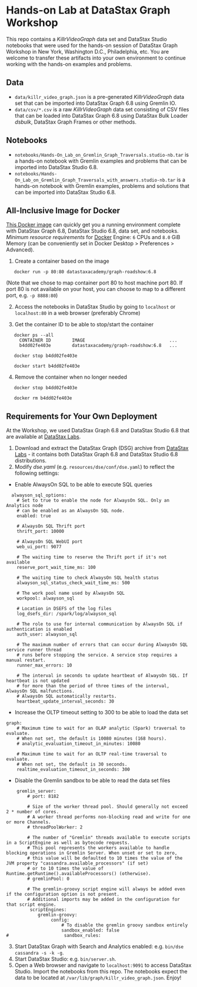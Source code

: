 # Hands-on Lab at DataStax Graph Workshop

This repo contains a _KillrVideoGraph_ data set and DataStax Studio notebooks that were used for the hands-on session of DataStax Graph Workshop in New York, Washington D.C., Philadelphia, etc. You are welcome to transfer these artifacts into your own environment to continue working with the hands-on examples and problems.

## Data

- `data/killr_video_graph.json` is a pre-generated _KillrVideoGraph_ data set that can be imported into DataStax Graph 6.8 using Gremlin IO.
- `data/csv/*.csv` is a raw _KillrVideoGraph_ data set consisting of CSV files that can be loaded into DataStax Graph 6.8 using DataStax Bulk Loader _dsbulk_, DataStax Graph Frames or other methods.

## Notebooks

- `notebooks/Hands-On_Lab_on_Gremlin_Graph_Traversals.studio-nb.tar` is a hands-on notebook with Gremlin examples and problems that can be imported into DataStax Studio 6.8.
- `notebooks/Hands-On_Lab_on_Gremlin_Graph_Traversals_with_answers.studio-nb.tar` is a hands-on notebook with Gremlin examples,  problems and solutions that can be imported into DataStax Studio 6.8.

## All-Inclusive Image for Docker
[This Docker image](https://hub.docker.com/r/datastaxacademy/graph-roadshow) can quickly get you a running environment complete with DataStax Graph 6.8, DataStax Studio 6.8, data set, and notebooks. _Minimum resource requirements_ for [Docker](https://docs.docker.com) Engine: `6` CPUs and `8.0` GiB Memory (can be conveniently set in Docker Desktop > Preferences > Advanced).

1. Create a container based on the image 
```
   docker run -p 80:80 datastaxacademy/graph-roadshow:6.8
```

(Note that we chose to map container port 80 to host machine port 80. If port 80 is not available on your host, you can choose to map to a different port, e.g. `-p 8888:80`)

2. Access the notebooks in DataStax Studio by going to `localhost` or `localhost:80` in a web browser (preferably Chrome)

3. Get the container ID to be able to stop/start the container
```
   docker ps --all
     CONTAINER ID        IMAGE                                ...
     b4dd02fe403e        datastaxacademy/graph-roadshow:6.8   ...
   
   docker stop b4dd02fe403e
   
   docker start b4dd02fe403e
```

4. Remove the container when no longer needed
```
   docker stop b4dd02fe403e

   docker rm b4dd02fe403e
```

## Requirements for Your Own Deployment

At the Workshop, we used DataStax Graph 6.8 and DataStax Studio 6.8 that are available at [DataStax Labs](https://downloads.datastax.com/#labs).

1. Download and extract the DataStax Graph (DSG) archive from [DataStax Labs](https://downloads.datastax.com/#labs) - it contains both DataStax Graph 6.8 and DataStax Studio 6.8 distributions.
2. Modify _dse.yaml_ (e.g. `resources/dse/conf/dse.yaml`) to reflect the following settings:
  - Enable AlwaysOn SQL to be able to execute SQL queries
```
  alwayson_sql_options:
    # Set to true to enable the node for AlwaysOn SQL. Only an Analytics node
    # can be enabled as an AlwaysOn SQL node.
    enabled: true

    # AlwaysOn SQL Thrift port
    thrift_port: 10000

    # AlwaysOn SQL WebUI port
    web_ui_port: 9077

    # The waiting time to reserve the Thrift port if it's not available
    reserve_port_wait_time_ms: 100

    # The waiting time to check AlwaysOn SQL health status
    alwayson_sql_status_check_wait_time_ms: 500

    # The work pool name used by AlwaysOn SQL
    workpool: alwayson_sql

    # Location in DSEFS of the log files
    log_dsefs_dir: /spark/log/alwayson_sql

    # The role to use for internal communication by AlwaysOn SQL if authentication is enabled
    auth_user: alwayson_sql

    # The maximum number of errors that can occur during AlwaysOn SQL service runner thread
    # runs before stopping the service. A service stop requires a manual restart.
    runner_max_errors: 10

    # The interval in seconds to update heartbeat of AlwaysOn SQL. If heartbeat is not updated
    # for more than the period of three times of the interval, AlwaysOn SQL malfunctions.
    # AlwaysOn SQL automatically restarts.
    heartbeat_update_interval_seconds: 30
```
  - Increase the OLTP timeout setting to 300 to be able to load the data set
```
graph:
    # Maximum time to wait for an OLAP analytic (Spark) traversal to evaluate.
    # When not set, the default is 10080 minutes (168 hours).
    # analytic_evaluation_timeout_in_minutes: 10080

    # Maximum time to wait for an OLTP real-time traversal to evaluate.
    # When not set, the default is 30 seconds.
    realtime_evaluation_timeout_in_seconds: 300
```
  - Disable the Gremlin sandbox to be able to read the data set files
```
    gremlin_server:
        # port: 8182

        # Size of the worker thread pool. Should generally not exceed 2 * number of cores.
        # A worker thread performs non-blocking read and write for one or more Channels.
        # threadPoolWorker: 2

        # The number of "Gremlin" threads available to execute scripts in a ScriptEngine as well as bytecode requests.
        # This pool represents the workers available to handle blocking operations in Gremlin Server. When unset or set to zero,
        # this value will be defaulted to 10 times the value of the JVM property "cassandra.available_processors" (if set)
        # or to 10 times the value of Runtime.getRuntime().availableProcessors() (otherwise).
        # gremlinPool: 0

        # The gremlin-groovy script engine will always be added even if the configuration option is not present.
        # Additional imports may be added in the configuration for that script engine.
         scriptEngines:
            gremlin-groovy:
                 config:
                     # To disable the gremlin groovy sandbox entirely
                     sandbox_enabled: false
#                     sandbox_rules:
```
3. Start DataStax Graph with Search and Analytics enabled: e.g. `bin/dse cassandra -s -k -g`.
4. Start DataStax Studio: e.g. `bin/server.sh`.
5. Open a Web browser and navigate to `localhost:9091` to access DataStax Studio. Import the notebooks from this repo. The notebooks expect the data to be located at `/var/lib/graph/killr_video_graph.json`. Enjoy!
